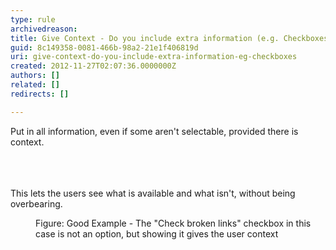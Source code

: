 ```yaml
---
type: rule
archivedreason: 
title: Give Context - Do you include extra information (e.g. Checkboxes)?
guid: 8c149358-0081-466b-98a2-21e1f406819d
uri: give-context-do-you-include-extra-information-eg-checkboxes
created: 2012-11-27T02:07:36.0000000Z
authors: []
related: []
redirects: []

---
```



<p>Put in all information, even if some aren't selectable, provided there is context.</p>
<br><excerpt class='endintro'></excerpt><br>
​<div>This lets the users see what is available and what isn't, without being overbearing.</div>
<dl class="goodImage"><dt><img src="http&#58;//www.ssw.com.au/ssw/Standards/Rules/Images/BadScanOptions.gif" alt="" /></dt>
<dd>Figure&#58; Good Example - The &quot;Check broken links&quot; checkbox in this case is not an option, but showing it gives the user context</dd></dl>


